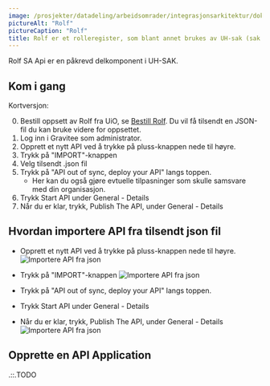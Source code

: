 ```yaml
---
image: /prosjekter/datadeling/arbeidsomrader/integrasjonsarkitektur/dokumentasjon/teknisk-plattform/figurer/rolf-picture.png
pictureAlt: "Rolf"
pictureCaption: "Rolf"
title: Rolf er et rolleregister, som blant annet brukes av UH-sak (sak og arkiv) for å forvalte personers forretningsroller, som brukes for UH-sak sin tilgangsstyring. "Rolf SA API" er Rolf sitt API som er det som brukes av UH-sak. Rolf driftes av UiO, se nettsidene [Rolf sektorverktøy for systematisk bruk av roller](https://www.uio.no/tjenester/it/adm-app/rolf) for mer informasjon
---
```


Rolf SA Api er en påkrevd delkomponent i UH-SAK.

## Kom i gang

Kortversjon:

0. Bestill oppsett av Rolf fra UiO, se [Bestill Rolf](https://www.uio.no/tjenester/it/adm-app/rolf/bestill-rolf.html). Du vil få tilsendt en JSON-fil du kan bruke videre for oppsettet.
1. Log inn i Gravitee som administrator.
2. Opprett et nytt API ved å trykke på pluss-knappen nede til høyre.
3. Trykk på "IMPORT"-knappen
4. Velg tilsendt .json fil
5. Trykk på "API out of sync, deploy your API" langs toppen.
   * Her kan du også gjøre evtuelle tilpasninger som skulle samsvare med din organisasjon.
6. Trykk Start API under General - Details
7. Når du er klar, trykk, Publish The API, under General - Details


## Hvordan importere API fra tilsendt json fil

- Opprett et nytt API ved å trykke på pluss-knappen nede til høyre.
![Importere API fra json](/datadeling/img/rolf-new-api_arrow.png)


- Trykk på "IMPORT"-knappen
![Importere API fra json](/datadeling/img/rolf-import-api_arrow.png)

- Trykk på "API out of sync, deploy your API" langs toppen.
- Trykk Start API under General - Details
- Når du er klar, trykk, Publish The API, under General - Details
![Importere API fra json](/datadeling/img/rolf-start-api_arrow.png)

## Opprette en API Application

.::.TODO
